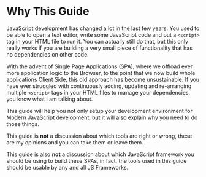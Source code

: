 # Why This Guide
JavaScript development has changed a lot in the last few years.  You used to be able to open a text editor, write some JavaScript code and put a ```<script>``` tag in your HTML file to run it.  You can actually still do that, but this only really works if you are building a very small piece of functionality that has no dependencies on other code.

With the advent of Single Page Applications (SPA), where we offload ever more application logic to the Browser, to the point that we now build whole applications Client Side, this old approach has become unsustainable.  If you have ever struggled with continuously adding, updating and re-arranging multiple ```<script>``` tags in your HTML files to manage your dependencies, you know what I am talking about.

This guide will help you not only setup your development environment for Modern JavaScript development, but it will also explain why you need to do those things.

This guide is __not__ a discussion about which tools are right or wrong, these are my opinions and you can take them or leave them.

This guide is also __not__ a discussion about which JavaScript framework you should be using to build these SPAs, in fact, the tools used in this guide should be usable by any and all JS Frameworks.
